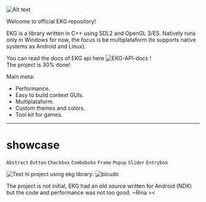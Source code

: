 ![Alt text](/ekg.png?raw=true)

Welcome to official EKG repository!

EKG is a library written in C++ using SDL2 and OpenGL 3/ES.
Natively runs only in Windows for now, the focus is be multiplataform (to supports native systems as Android and Linux).

You can read the docs of EKG api here ![EKG-API-docs](https://github.com/ekg-ez-build-gui/ekg-api-docs/) ! \
The project is 30% done!

Main meta:
- Performance.
- Easy to build context GUIs.
- Multiplataform.
- Custom themes and colors.
- Tool kit for games.

----

# showcase

`Abstract`
`Button`
`Checkbox`
`Combobobx`
`Frame`
`Popup`
`Slider`
`Entrybox`

![Text hi](https://github.com/ekg-ez-build-gui/ekg/blob/main/splashes-dev/splash-actual-2-ver-0.9.0.png?raw=true)
project using ekg library: ![bicudo](https://github.com/MrsRina/bicudo)

The project is not initial, EKG had an old source written for Android (NDK) but the code and performance was not too good.
~Rina ><

